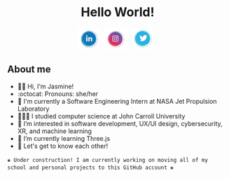 <div align="center">
  <h1>Hello World!</h1>
</div>

<p align='center'> 
  <a href="https://www.linkedin.com/in/jasmine-nelson/"><img height="50" src="https://github.com/jasminehn/jasminehn/blob/main/icons/linkedin%20icon.png?raw=true"></a>&nbsp;&nbsp;
  <a href="https://www.instagram.com/jasoverflow/"><img height="50" src="https://github.com/jasminehn/jasminehn/blob/main/icons/instagram%20icon.png?raw=true"></a>&nbsp;&nbsp;
  <a href="https://twitter.com/JasOverFlow"><img height="50" src="https://github.com/jasminehn/jasminehn/blob/main/icons/twitter%20icon.png?raw=true"></a>&nbsp;&nbsp;
</p>

## About me
- 👋🏾 Hi, I'm Jasmine!
- :octocat: Pronouns: she/her
- 🚀 I'm currently a Software Engineering Intern at NASA Jet Propulsion Laboratory
- 👩🏾‍💻 I studied computer science at John Carroll University
- 👀 I’m interested in software development, UX/UI design, cybersecurity, XR, and machine learning
- 🌱 I’m currently learning Three.js
- 💭 Let's get to know each other!

`❀ Under construction! I am currently working on moving all of my school and personal projects to this GitHub account ❀`



<!---
jasminehn/jasminehn is a ✨ special ✨ repository because its `README.md` (this file) appears on your GitHub profile.
You can click the Preview link to take a look at your changes.
--->
